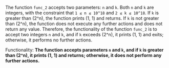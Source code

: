 The function `func_2` accepts two parameters: `n` and `k`. Both `n` and `k` are integers, with the constraint that `1 ≤ n ≤ 10^18` and `2 ≤ k ≤ 10^18`. If `k` is greater than \(2^n\), the function prints (1, 1) and returns. If `k` is not greater than \(2^n\), the function does not execute any further actions and does not return any value. Therefore, the functionality of the function `func_2` is to accept two integers `n` and `k`, and if `k` exceeds \(2^n\), it prints (1, 1) and exits; otherwise, it performs no further actions. 

Functionality: **The function accepts parameters `n` and `k`, and if `k` is greater than \(2^n\), it prints (1, 1) and returns; otherwise, it does not perform any further actions.**